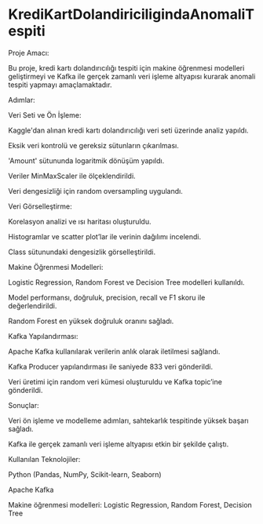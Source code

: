# KrediKartDolandiriciligindaAnomaliTespiti
Proje Amacı:

Bu proje, kredi kartı dolandırıcılığı tespiti için makine öğrenmesi modelleri geliştirmeyi ve Kafka ile gerçek zamanlı veri işleme altyapısı kurarak anomali tespiti yapmayı amaçlamaktadır.

Adımlar:


Veri Seti ve Ön İşleme:

Kaggle'dan alınan kredi kartı dolandırıcılığı veri seti üzerinde analiz yapıldı.

Eksik veri kontrolü ve gereksiz sütunların çıkarılması.

'Amount' sütununda logaritmik dönüşüm yapıldı.

Veriler MinMaxScaler ile ölçeklendirildi.

Veri dengesizliği için random oversampling uygulandı.

Veri Görselleştirme:


Korelasyon analizi ve ısı haritası oluşturuldu.

Histogramlar ve scatter plot’lar ile verinin dağılımı incelendi.

Class sütunundaki dengesizlik görselleştirildi.

Makine Öğrenmesi Modelleri:

Logistic Regression, Random Forest ve Decision Tree modelleri kullanıldı.

Model performansı, doğruluk, precision, recall ve F1 skoru ile değerlendirildi.

Random Forest en yüksek doğruluk oranını sağladı.


Kafka Yapılandırması:

Apache Kafka kullanılarak verilerin anlık olarak iletilmesi sağlandı.

Kafka Producer yapılandırması ile saniyede 833 veri gönderildi.

Veri üretimi için random veri kümesi oluşturuldu ve Kafka topic’ine gönderildi.

Sonuçlar:

Veri ön işleme ve modelleme adımları, sahtekarlık tespitinde yüksek başarı sağladı.

Kafka ile gerçek zamanlı veri işleme altyapısı etkin bir şekilde çalıştı.

Kullanılan Teknolojiler:

Python (Pandas, NumPy, Scikit-learn, Seaborn)

Apache Kafka

Makine öğrenmesi modelleri: Logistic Regression, Random Forest, Decision Tree
 
